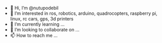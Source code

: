- 👋 Hi, I’m @nutupodebil
- 👀 I’m interested in ros, robotics, arduino, quadrocopters, raspberry pi, linux, rc cars, gps, 3d printers
- 🌱 I’m currently learning ...
- 💞️ I’m looking to collaborate on ...
- 📫 How to reach me ...

<!---
vladimirzhuravlev09/vladimirzhuravlev09 is a ✨ special ✨ repository because its `README.md` (this file) appears on your GitHub profile.
You can click the Preview link to take a look at your changes.
--->
